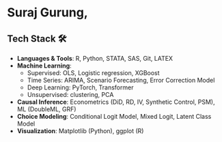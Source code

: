# Suraj Gurung, 



## Tech Stack 🛠️ 

- **Languages & Tools**: R, Python, STATA, SAS, Git, LATEX
- **Machine Learning**:
    - Supervised: OLS, Logistic regression, XGBoost
    - Time Series: ARIMA, Scenario Forecasting, Error Correction Model
    - Deep Learning: PyTorch, Transformer
    - Unsupervised: clustering, PCA
- **Causal Inference**: Econometrics (DiD, RD, IV, Synthetic Control, PSM), ML (DoubleML, GRF)
- **Choice Modeling**: Conditional Logit Model, Mixed Logit, Latent Class Model
- **Visualization**: Matplotlib (Python), ggplot (R)
